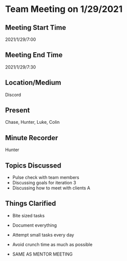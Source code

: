 # Team Meeting on 1/29/2021

## Meeting Start Time

2021/1/29/7:00

## Meeting End Time

2021/1/29/7:30

## Location/Medium

Discord

## Present

Chase, Hunter, Luke, Colin

## Minute Recorder

Hunter

## Topics Discussed

-	Pulse check with team members
-   Discussing goals for iteration 3
-   Discussing how to meet with clients
A
## Things Clarified

-	Bite sized tasks
-   Document everything
-   Attempt small tasks every day
-   Avoid crunch time as much as possible

-   SAME AS MENTOR MEETING